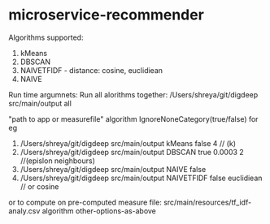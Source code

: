 # microservice-recommender
Algorithms supported: 
1. kMeans
2. DBSCAN
3. NAIVETFIDF - distance: cosine, euclidiean
4. NAIVE 


 
Run time argumnets: 
Run all alorithms together: 
/Users/shreya/git/digdeep  src/main/output all

"path to app or measurefile" algorithm  IgnoreNoneCategory(true/false)
for eg
1. /Users/shreya/git/digdeep src/main/output  kMeans false 4 // (k)
2. /Users/shreya/git/digdeep src/main/output  DBSCAN true 0.0003 2  //(epislon neighbours)
3. /Users/shreya/git/digdeep src/main/output NAIVE false
4. /Users/shreya/git/digdeep src/main/output  NAIVETFIDF false euclidiean  // or cosine 

or to compute on pre-computed measure file: 
 src/main/resources/tf_idf-analy.csv algorithm other-options-as-above

